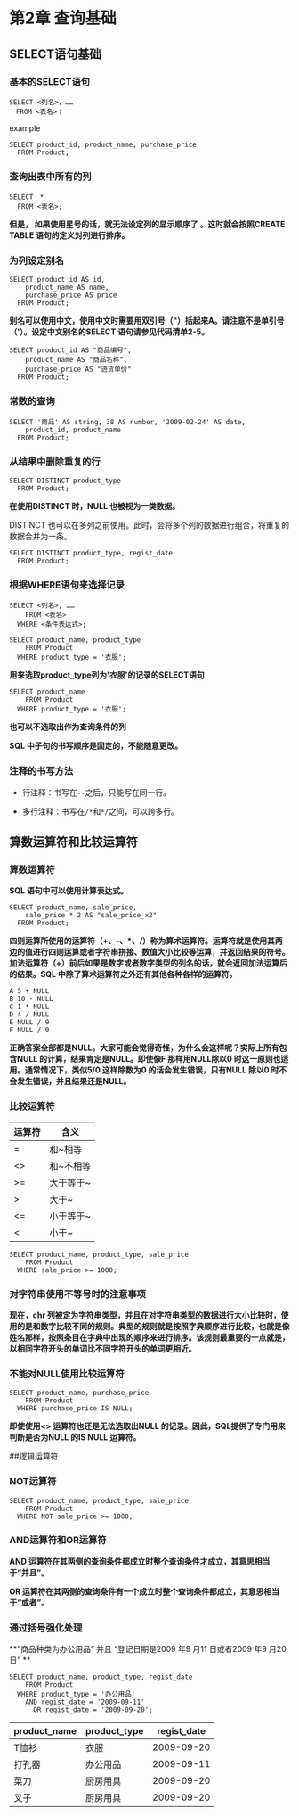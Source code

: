 #  第2章 查询基础

## SELECT语句基础

### 基本的SELECT语句

```
SELECT <列名>，……
　FROM <表名>；
```

example 

```
SELECT product_id, product_name, purchase_price
  FROM Product;
```

### 查询出表中所有的列

```
SELECT　*
  FROM <表名>;
```

**但是， 如果使用星号的话，就无法设定列的显示顺序了 。这时就会按照CREATE TABLE 语句的定义对列进行排序。**

### 为列设定别名

```
SELECT product_id AS id,
    product_name AS name,
    purchase_price AS price
  FROM Product;
```

**别名可以使用中文，使用中文时需要用双引号（"）括起来A。请注意不是单引号（'）。设定中文别名的SELECT 语句请参见代码清单2-5。**


```
SELECT product_id AS "商品编号",
    product_name AS "商品名称",
    purchase_price AS "进货单价"
  FROM Product;
```

### 常数的查询

```
SELECT '商品' AS string, 38 AS number, '2009-02-24' AS date,
    product_id, product_name
  FROM Product;
```

### 从结果中删除重复的行

```
SELECT DISTINCT product_type
  FROM Product;
```

**在使用DISTINCT 时，NULL 也被视为一类数据。**

DISTINCT 也可以在多列之前使用。此时，会将多个列的数据进行组合，将重复的数据合并为一条。

```
SELECT DISTINCT product_type, regist_date
  FROM Product;
```

### 根据WHERE语句来选择记录

```
SELECT <列名>, ……
    FROM <表名>
  WHERE <条件表达式>;
```

```
SELECT product_name, product_type
    FROM Product
  WHERE product_type = '衣服';
```

**用来选取product_type列为'衣服'的记录的SELECT语句**

```
SELECT product_name
    FROM Product
  WHERE product_type = '衣服';
```

**也可以不选取出作为查询条件的列**

**SQL 中子句的书写顺序是固定的，不能随意更改。**

### 注释的书写方法

- 行注释：书写在`--`之后，只能写在同一行。

- 多行注释：书写在`/*`和`*/`之间，可以跨多行。


## 算数运算符和比较运算符

### 算数运算符

**SQL 语句中可以使用计算表达式。**

```
SELECT product_name, sale_price,
    sale_price * 2 AS "sale_price_x2"
  FROM Product;
```

**四则运算所使用的运算符（+、-、*、/）称为算术运算符。运算符就是使用其两边的值进行四则运算或者字符串拼接、数值大小比较等运算，并返回结果的符号。加法运算符（+）前后如果是数字或者数字类型的列名的话，就会返回加法运算后的结果。SQL 中除了算术运算符之外还有其他各种各样的运算符。**

```
A 5 + NULL
B 10 - NULL
C 1 * NULL
D 4 / NULL
E NULL / 9
F NULL / 0
```

**正确答案全部都是NULL。大家可能会觉得奇怪，为什么会这样呢？实际上所有包含NULL 的计算，结果肯定是NULL。即使像F 那样用NULL除以0 时这一原则也适用。通常情况下，类似5/0 这样除数为0 的话会发生错误，只有NULL 除以0 时不会发生错误，并且结果还是NULL。**

### 比较运算符


|运算符|含义|
|----|----|
|= |和~相等|
|<> |和~不相等|
|>= |大于等于~|
|> |大于~|
|<=| 小于等于~|
|< |小于~|

```
SELECT product_name, product_type, sale_price
    FROM Product
  WHERE sale_price >= 1000;
```

### 对字符串使用不等号时的注意事项

**现在，chr 列被定为字符串类型，并且在对字符串类型的数据进行大小比较时，使用的是和数字比较不同的规则。典型的规则就是按照字典顺序进行比较，也就是像姓名那样，按照条目在字典中出现的顺序来进行排序。该规则最重要的一点就是，以相同字符开头的单词比不同字符开头的单词更相近。**

### 不能对NULL使用比较运算符

```
SELECT product_name, purchase_price
    FROM Product
  WHERE purchase_price IS NULL;
```

**即使使用<> 运算符也还是无法选取出NULL 的记录。因此，SQL提供了专门用来判断是否为NULL 的IS NULL 运算符。**


##逻辑运算符

### NOT运算符

```
SELECT product_name, product_type, sale_price
    FROM Product
  WHERE NOT sale_price >= 1000;
```

### AND运算符和OR运算符

**AND 运算符在其两侧的查询条件都成立时整个查询条件才成立，其意思相当于“并且”。**

**OR 运算符在其两侧的查询条件有一个成立时整个查询条件都成立，其意思相当于“或者”。**

### 通过括号强化处理

**“商品种类为办公用品” 并且 “登记日期是2009 年9 月11 日或者2009 年9 月20 日” **

```
SELECT product_name, product_type, regist_date
    FROM Product
  WHERE product_type = '办公用品'
    AND regist_date = '2009-09-11'
      OR regist_date = '2009-09-20';
```

product_name | product_type | regist_date
---------------|--------------|------------
T恤衫 | 衣服 | 2009-09-20
打孔器 | 办公用品 | 2009-09-11
菜刀 | 厨房用具 | 2009-09-20
叉子 | 厨房用具 | 2009-09-20
